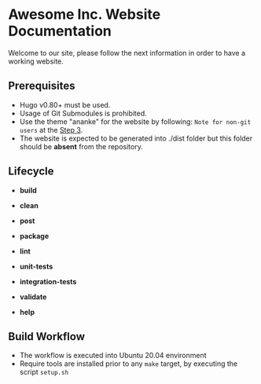 # Awesome Inc. Website Documentation

Welcome to our site, please follow the next information in order to have a
working website.

## Prerequisites

- Hugo v0.80+ must be used.
- Usage of Git Submodules is prohibited.
- Use the theme "ananke" for the website by following:
`Note for non-git users` at the
[Step 3](https://docs.edg.io/guides/sites_frameworks/getting_started/hugo).
- The website is expected to be generated into ./dist folder but this folder
should be **absent** from the repository.

## Lifecycle

- **build**

- **clean**

- **post**

- **package**

- **lint**

- **unit-tests**

- **integration-tests**

- **validate**

- **help**

## Build Workflow

- The workflow is executed into Ubuntu 20.04 environment
- Require tools are installed prior to any `make` target, by executing
the script `setup.sh`

